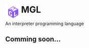 <h1>MGL<img src="logo.png" alt="MGL-Logo" width="50" height="50" align="left"/></h1>
<p>An interpreter programming language</p>
<h2>Comming soon...</h2>
